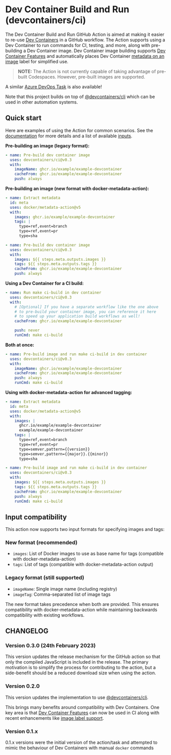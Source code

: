 # Dev Container Build and Run (devcontainers/ci)

The Dev Container Build and Run GitHub Action is aimed at making it easier to re-use [Dev Containers](https://containers.dev) in a GitHub workflow. The Action supports using a Dev Container to run commands for CI, testing, and more, along with pre-building a Dev Container image. Dev Container image building supports [Dev Container Features](https://containers.dev/implementors/features/#devcontainer-json-properties) and automatically places Dev Container [metadata on an image](https://containers.dev/implementors/spec/#image-metadata) label for simplified use.

> **NOTE:** The Action is not currently capable of taking advantage of pre-built Codespaces. However, pre-built images are supported.

A similar [Azure DevOps Task](./docs/azure-devops-task.md) is also available!

Note that this project builds on top of [@devcontainers/cli](https://www.npmjs.com/package/@devcontainers/cli) which can be used in other automation systems.

## Quick start
Here are examples of using the Action for common scenarios. See the [documentation](./docs/github-action.md) for more details and a list of available [inputs](./docs/github-action.md#inputs).

**Pre-building an image (legacy format):**

```yaml
- name: Pre-build dev container image
  uses: devcontainers/ci@v0.3
  with:
    imageName: ghcr.io/example/example-devcontainer
    cacheFrom: ghcr.io/example/example-devcontainer
    push: always
```

**Pre-building an image (new format with docker-metadata-action):**

```yaml
- name: Extract metadata
  id: meta
  uses: docker/metadata-action@v5
  with:
    images: ghcr.io/example/example-devcontainer
    tags: |
      type=ref,event=branch
      type=ref,event=pr
      type=sha

- name: Pre-build dev container image
  uses: devcontainers/ci@v0.3
  with:
    images: ${{ steps.meta.outputs.images }}
    tags: ${{ steps.meta.outputs.tags }}
    cacheFrom: ghcr.io/example/example-devcontainer
    push: always
```

**Using a Dev Container for a CI build:**

```yaml
- name: Run make ci-build in dev container
  uses: devcontainers/ci@v0.3
  with:    
    # [Optional] If you have a separate workflow like the one above
    # to pre-build your container image, you can reference it here
    # to speed up your application build workflows as well!
    cacheFrom: ghcr.io/example/example-devcontainer

    push: never
    runCmd: make ci-build
```

**Both at once:**

```yaml
- name: Pre-build image and run make ci-build in dev container
  uses: devcontainers/ci@v0.3
  with:
    imageName: ghcr.io/example/example-devcontainer
    cacheFrom: ghcr.io/example/example-devcontainer
    push: always
    runCmd: make ci-build
```

**Using with docker-metadata-action for advanced tagging:**

```yaml
- name: Extract metadata
  id: meta
  uses: docker/metadata-action@v5
  with:
    images: |
      ghcr.io/example/example-devcontainer
      example/example-devcontainer
    tags: |
      type=ref,event=branch
      type=ref,event=pr
      type=semver,pattern={{version}}
      type=semver,pattern={{major}}.{{minor}}
      type=sha

- name: Pre-build image and run make ci-build in dev container
  uses: devcontainers/ci@v0.3
  with:
    images: ${{ steps.meta.outputs.images }}
    tags: ${{ steps.meta.outputs.tags }}
    cacheFrom: ghcr.io/example/example-devcontainer
    push: always
    runCmd: make ci-build
```

## Input compatibility

This action now supports two input formats for specifying images and tags:

### New format (recommended)
- `images`: List of Docker images to use as base name for tags (compatible with docker-metadata-action)
- `tags`: List of tags (compatible with docker-metadata-action output)

### Legacy format (still supported)
- `imageName`: Single image name (including registry)
- `imageTag`: Comma-separated list of image tags

The new format takes precedence when both are provided. This ensures compatibility with docker-metadata-action while maintaining backwards compatibility with existing workflows.

## CHANGELOG

### Version 0.3.0 (24th February 2023)

This version updates the release mechanism for the GitHub action so that only the compiled JavaScript is included in the release.
The primary motivation is to simplify the process for contributing to the action, but a side-benefit should be a reduced download size when using the action.

### Version 0.2.0

This version updates the implementation to use [@devcontainers/cli](https://www.npmjs.com/package/@devcontainers/cli).

This brings many benefits around compatibility with Dev Containers. One key area is that [Dev Container Features](https://containers.dev/features) can now be used in CI along with recent enhancements like [image label support](https://containers.dev/implementors/reference/#labels).

### Version 0.1.x

0.1.x versions were the initial version of the action/task and attempted to mimic the behaviour of Dev Containers with manual `docker` commands
